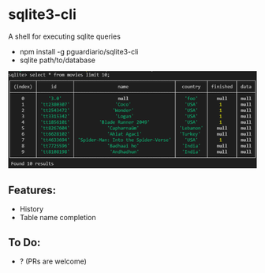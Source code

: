 # sqlite3-cli
A shell for executing sqlite queries

- npm install -g pguardiario/sqlite3-cli
- sqlite path/to/database

![screen.png](screen.png)

## Features:

- History
- Table name completion

## To Do:

- ?  (PRs are welcome)
